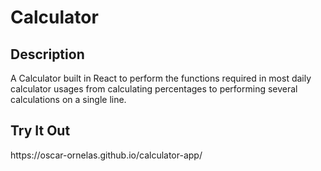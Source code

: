<h1>Calculator</h1>

<h2>Description</h2>
A Calculator built in React to perform the functions required in most daily calculator usages from calculating percentages to performing several calculations on a single line.

<h2>Try It Out</h2>
https://oscar-ornelas.github.io/calculator-app/

